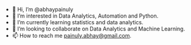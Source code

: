 - 👋 Hi, I’m @abhaypainuly
- 👀 I’m interested in Data Analytics, Automation and Python.
- 🌱 I’m currently learning statistics and data analytics.
- 💞️ I’m looking to collaborate on Data Analytics and Machine Learning.
- 📫 How to reach me painuly.abhay@gmail.com.

<!---
abhaypainuly/abhaypainuly is a ✨ special ✨ repository because its `README.md` (this file) appears on your GitHub profile.
You can click the Preview link to take a look at your changes.
--->
